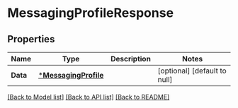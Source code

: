 # MessagingProfileResponse

## Properties
Name | Type | Description | Notes
------------ | ------------- | ------------- | -------------
**Data** | [***MessagingProfile**](MessagingProfile.md) |  | [optional] [default to null]

[[Back to Model list]](../README.md#documentation-for-models) [[Back to API list]](../README.md#documentation-for-api-endpoints) [[Back to README]](../README.md)

